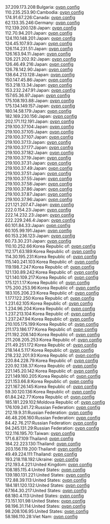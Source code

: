37.209.173.208:Bulgaria: [ovpn config](vpn/37_209_173_208.ovpn)  
110.235.253.90:Cambodia: [ovpn config](vpn/110_235_253_90.ovpn)  
174.91.67.226:Canada: [ovpn config](vpn/174_91_67_226.ovpn)  
62.133.35.246:Germany: [ovpn config](vpn/62_133_35_246.ovpn)  
112.139.200.128:Japan: [ovpn config](vpn/112_139_200_128.ovpn)  
112.70.94.201:Japan: [ovpn config](vpn/112_70_94_201.ovpn)  
124.110.148.201:Japan: [ovpn config](vpn/124_110_148_201.ovpn)  
124.45.107.93:Japan: [ovpn config](vpn/124_45_107_93.ovpn)  
126.114.231.51:Japan: [ovpn config](vpn/126_114_231_51.ovpn)  
126.163.94.11:Japan: [ovpn config](vpn/126_163_94_11.ovpn)  
126.221.202.92:Japan: [ovpn config](vpn/126_221_202_92.ovpn)  
126.46.49.216:Japan: [ovpn config](vpn/126_46_49_216.ovpn)  
126.78.142.90:Japan: [ovpn config](vpn/126_78_142_90.ovpn)  
138.64.213.128:Japan: [ovpn config](vpn/138_64_213_128.ovpn)  
150.147.45.86:Japan: [ovpn config](vpn/150_147_45_86.ovpn)  
153.218.13.34:Japan: [ovpn config](vpn/153_218_13_34.ovpn)  
153.232.247.91:Japan: [ovpn config](vpn/153_232_247_91.ovpn)  
157.65.36.97:Japan: [ovpn config](vpn/157_65_36_97.ovpn)  
175.108.193.88:Japan: [ovpn config](vpn/175_108_193_88.ovpn)  
175.134.149.157:Japan: [ovpn config](vpn/175_134_149_157.ovpn)  
180.14.58.179:Japan: [ovpn config](vpn/180_14_58_179.ovpn)  
182.169.230.156:Japan: [ovpn config](vpn/182_169_230_156.ovpn)  
202.171.112.191:Japan: [ovpn config](vpn/202_171_112_191.ovpn)  
219.100.37.104:Japan: [ovpn config](vpn/219_100_37_104.ovpn)  
219.100.37.105:Japan: [ovpn config](vpn/219_100_37_105.ovpn)  
219.100.37.107:Japan: [ovpn config](vpn/219_100_37_107.ovpn)  
219.100.37.13:Japan: [ovpn config](vpn/219_100_37_13.ovpn)  
219.100.37.177:Japan: [ovpn config](vpn/219_100_37_177.ovpn)  
219.100.37.182:Japan: [ovpn config](vpn/219_100_37_182.ovpn)  
219.100.37.19:Japan: [ovpn config](vpn/219_100_37_19.ovpn)  
219.100.37.31:Japan: [ovpn config](vpn/219_100_37_31.ovpn)  
219.100.37.49:Japan: [ovpn config](vpn/219_100_37_49.ovpn)  
219.100.37.51:Japan: [ovpn config](vpn/219_100_37_51.ovpn)  
219.100.37.55:Japan: [ovpn config](vpn/219_100_37_55.ovpn)  
219.100.37.58:Japan: [ovpn config](vpn/219_100_37_58.ovpn)  
219.100.37.86:Japan: [ovpn config](vpn/219_100_37_86.ovpn)  
219.100.37.87:Japan: [ovpn config](vpn/219_100_37_87.ovpn)  
219.100.37.96:Japan: [ovpn config](vpn/219_100_37_96.ovpn)  
221.121.207.47:Japan: [ovpn config](vpn/221_121_207_47.ovpn)  
222.0.154.23:Japan: [ovpn config](vpn/222_0_154_23.ovpn)  
222.14.232.23:Japan: [ovpn config](vpn/222_14_232_23.ovpn)  
222.229.246.4:Japan: [ovpn config](vpn/222_229_246_4.ovpn)  
60.101.84.33:Japan: [ovpn config](vpn/60_101_84_33.ovpn)  
60.105.99.191:Japan: [ovpn config](vpn/60_105_99_191.ovpn)  
60.153.236.123:Japan: [ovpn config](vpn/60_153_236_123.ovpn)  
60.73.30.231:Japan: [ovpn config](vpn/60_73_30_231.ovpn)  
110.10.252.66:Korea Republic of: [ovpn config](vpn/110_10_252_66.ovpn)  
112.171.63.189:Korea Republic of: [ovpn config](vpn/112_171_63_189.ovpn)  
114.30.195.231:Korea Republic of: [ovpn config](vpn/114_30_195_231.ovpn)  
115.140.241.103:Korea Republic of: [ovpn config](vpn/115_140_241_103.ovpn)  
119.198.7.247:Korea Republic of: [ovpn config](vpn/119_198_7_247.ovpn)  
121.130.89.242:Korea Republic of: [ovpn config](vpn/121_130_89_242.ovpn)  
121.140.109.217:Korea Republic of: [ovpn config](vpn/121_140_109_217.ovpn)  
175.121.1.17:Korea Republic of: [ovpn config](vpn/175_121_1_17.ovpn)  
175.200.253.96:Korea Republic of: [ovpn config](vpn/175_200_253_96.ovpn)  
183.105.206.23:Korea Republic of: [ovpn config](vpn/183_105_206_23.ovpn)  
1.177.122.250:Korea Republic of: [ovpn config](vpn/1_177_122_250.ovpn)  
1.231.62.105:Korea Republic of: [ovpn config](vpn/1_231_62_105.ovpn)  
1.234.96.204:Korea Republic of: [ovpn config](vpn/1_234_96_204.ovpn)  
1.237.213.104:Korea Republic of: [ovpn config](vpn/1_237_213_104.ovpn)  
1.237.247.94:Korea Republic of: [ovpn config](vpn/1_237_247_94.ovpn)  
210.105.175.199:Korea Republic of: [ovpn config](vpn/210_105_175_199.ovpn)  
211.173.186.177:Korea Republic of: [ovpn config](vpn/211_173_186_177.ovpn)  
211.192.208.140:Korea Republic of: [ovpn config](vpn/211_192_208_140.ovpn)  
211.208.205.253:Korea Republic of: [ovpn config](vpn/211_208_205_253.ovpn)  
211.49.251.172:Korea Republic of: [ovpn config](vpn/211_49_251_172.ovpn)  
218.144.5.117:Korea Republic of: [ovpn config](vpn/218_144_5_117.ovpn)  
218.232.201.93:Korea Republic of: [ovpn config](vpn/218_232_201_93.ovpn)  
220.84.228.79:Korea Republic of: [ovpn config](vpn/220_84_228_79.ovpn)  
220.92.138.37:Korea Republic of: [ovpn config](vpn/220_92_138_37.ovpn)  
221.145.20.142:Korea Republic of: [ovpn config](vpn/221_145_20_142.ovpn)  
221.149.160.205:Korea Republic of: [ovpn config](vpn/221_149_160_205.ovpn)  
221.153.66.8:Korea Republic of: [ovpn config](vpn/221_153_66_8.ovpn)  
221.167.26.145:Korea Republic of: [ovpn config](vpn/221_167_26_145.ovpn)  
59.30.120.136:Korea Republic of: [ovpn config](vpn/59_30_120_136.ovpn)  
61.84.242.77:Korea Republic of: [ovpn config](vpn/61_84_242_77.ovpn)  
185.181.229.102:Moldova Republic of: [ovpn config](vpn/185_181_229_102.ovpn)  
176.109.241.72:Russian Federation: [ovpn config](vpn/176_109_241_72.ovpn)  
212.19.9.31:Russian Federation: [ovpn config](vpn/212_19_9_31.ovpn)  
46.48.206.160:Russian Federation: [ovpn config](vpn/46_48_206_160.ovpn)  
84.42.76.217:Russian Federation: [ovpn config](vpn/84_42_76_217.ovpn)  
94.245.131.29:Russian Federation: [ovpn config](vpn/94_245_131_29.ovpn)  
122.116.195.70:Taiwan: [ovpn config](vpn/122_116_195_70.ovpn)  
171.6.87.109:Thailand: [ovpn config](vpn/171_6_87_109.ovpn)  
184.22.223.130:Thailand: [ovpn config](vpn/184_22_223_130.ovpn)  
203.156.119.200:Thailand: [ovpn config](vpn/203_156_119_200.ovpn)  
49.49.224.111:Thailand: [ovpn config](vpn/49_49_224_111.ovpn)  
193.218.118.192:Ukraine: [ovpn config](vpn/193_218_118_192.ovpn)  
212.193.4.221:United Kingdom: [ovpn config](vpn/212_193_4_221.ovpn)  
108.185.115.4:United States: [ovpn config](vpn/108_185_115_4.ovpn)  
139.180.131.221:United States: [ovpn config](vpn/139_180_131_221.ovpn)  
172.88.39.113:United States: [ovpn config](vpn/172_88_39_113.ovpn)  
184.181.120.132:United States: [ovpn config](vpn/184_181_120_132.ovpn)  
67.164.30.217:United States: [ovpn config](vpn/67_164_30_217.ovpn)  
68.180.4.113:United States: [ovpn config](vpn/68_180_4_113.ovpn)  
73.151.101.98:United States: [ovpn config](vpn/73_151_101_98.ovpn)  
98.196.31.114:United States: [ovpn config](vpn/98_196_31_114.ovpn)  
98.208.106.95:United States: [ovpn config](vpn/98_208_106_95.ovpn)  
58.186.110.28:Viet Nam: [ovpn config](vpn/58_186_110_28.ovpn)  
